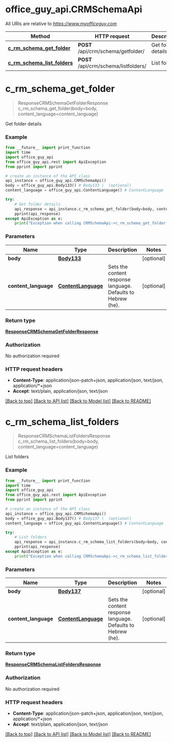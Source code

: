# office_guy_api.CRMSchemaApi

All URIs are relative to *https://www.myofficeguy.com*

Method | HTTP request | Description
------------- | ------------- | -------------
[**c_rm_schema_get_folder**](CRMSchemaApi.md#c_rm_schema_get_folder) | **POST** /api/crm/schema/getfolder/ | Get folder details
[**c_rm_schema_list_folders**](CRMSchemaApi.md#c_rm_schema_list_folders) | **POST** /api/crm/schema/listfolders/ | List folders

# **c_rm_schema_get_folder**
> ResponseCRMSchemaGetFolderResponse c_rm_schema_get_folder(body=body, content_language=content_language)

Get folder details

### Example
```python
from __future__ import print_function
import time
import office_guy_api
from office_guy_api.rest import ApiException
from pprint import pprint

# create an instance of the API class
api_instance = office_guy_api.CRMSchemaApi()
body = office_guy_api.Body133() # Body133 |  (optional)
content_language = office_guy_api.ContentLanguage() # ContentLanguage | Sets the content response language. Defaults to Hebrew (he). (optional)

try:
    # Get folder details
    api_response = api_instance.c_rm_schema_get_folder(body=body, content_language=content_language)
    pprint(api_response)
except ApiException as e:
    print("Exception when calling CRMSchemaApi->c_rm_schema_get_folder: %s\n" % e)
```

### Parameters

Name | Type | Description  | Notes
------------- | ------------- | ------------- | -------------
 **body** | [**Body133**](Body133.md)|  | [optional] 
 **content_language** | [**ContentLanguage**](.md)| Sets the content response language. Defaults to Hebrew (he). | [optional] 

### Return type

[**ResponseCRMSchemaGetFolderResponse**](ResponseCRMSchemaGetFolderResponse.md)

### Authorization

No authorization required

### HTTP request headers

 - **Content-Type**: application/json-patch+json, application/json, text/json, application/*+json
 - **Accept**: text/plain, application/json, text/json

[[Back to top]](#) [[Back to API list]](../README.md#documentation-for-api-endpoints) [[Back to Model list]](../README.md#documentation-for-models) [[Back to README]](../README.md)

# **c_rm_schema_list_folders**
> ResponseCRMSchemaListFoldersResponse c_rm_schema_list_folders(body=body, content_language=content_language)

List folders

### Example
```python
from __future__ import print_function
import time
import office_guy_api
from office_guy_api.rest import ApiException
from pprint import pprint

# create an instance of the API class
api_instance = office_guy_api.CRMSchemaApi()
body = office_guy_api.Body137() # Body137 |  (optional)
content_language = office_guy_api.ContentLanguage() # ContentLanguage | Sets the content response language. Defaults to Hebrew (he). (optional)

try:
    # List folders
    api_response = api_instance.c_rm_schema_list_folders(body=body, content_language=content_language)
    pprint(api_response)
except ApiException as e:
    print("Exception when calling CRMSchemaApi->c_rm_schema_list_folders: %s\n" % e)
```

### Parameters

Name | Type | Description  | Notes
------------- | ------------- | ------------- | -------------
 **body** | [**Body137**](Body137.md)|  | [optional] 
 **content_language** | [**ContentLanguage**](.md)| Sets the content response language. Defaults to Hebrew (he). | [optional] 

### Return type

[**ResponseCRMSchemaListFoldersResponse**](ResponseCRMSchemaListFoldersResponse.md)

### Authorization

No authorization required

### HTTP request headers

 - **Content-Type**: application/json-patch+json, application/json, text/json, application/*+json
 - **Accept**: text/plain, application/json, text/json

[[Back to top]](#) [[Back to API list]](../README.md#documentation-for-api-endpoints) [[Back to Model list]](../README.md#documentation-for-models) [[Back to README]](../README.md)


